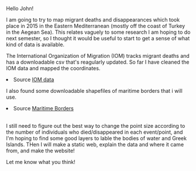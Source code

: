 <!DOCTYPE html>
<html>

Hello John! 

I am going to try to map migrant deaths and disappearances which took place in 2015 in the Eastern Mediterranean (mostly off the coast of Turkey in the Aegean Sea). This relates vaguely to some research I am hoping to do next semester, so I thought it would be useful to start to get a sense of what kind of data is available. 

The International Organization of Migration (IOM) tracks migrant deaths and has a downloadable csv that's reagularly updated. So far I have cleaned the IOM data and mapped the coordinates. 

<li>Source <a href="https://missingmigrants.iom.int/downloads">IOM data</a>
				

I also found some downloadable shapefiles of maritime borders that i will use. 

<li>Source <a href="https://www.marineregions.org/downloads.php">Maritime Borders</a></li><br>

I still need to figure out the best way to change the point size according to the number of individuals who died/disappeared in each event/point, and I'm hoping to find some good layers to lable the bodies of water and Greek Islands. 
THen I will make a static web, explain the data and where it came from, and make the website! 

Let me know what you think! 